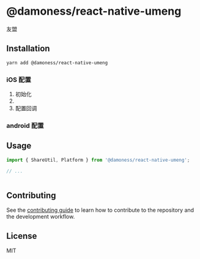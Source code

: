 # @damoness/react-native-umeng

友盟

## Installation

```sh
yarn add @damoness/react-native-umeng
```

### iOS 配置
1. 初始化
2.
3. 配置回调

### android 配置
## Usage

```js
import { ShareUtil, Platform } from '@damoness/react-native-umeng';

// ...



```

## Contributing

See the [contributing guide](CONTRIBUTING.md) to learn how to contribute to the repository and the development workflow.

## License

MIT
